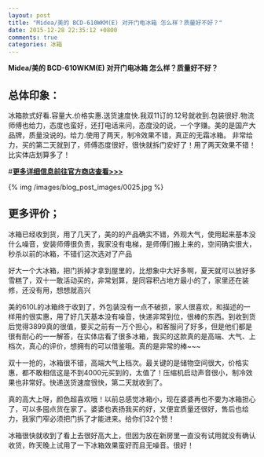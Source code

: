```yaml
---
layout: post
title: "Midea/美的 BCD-610WKM(E) 对开门电冰箱 怎么样？质量好不好？"
date: 2015-12-28 22:35:12 +0800
comments: true
categories: 冰箱
---
```


**Midea/美的 BCD-610WKM(E) 对开门电冰箱 怎么样？质量好不好？**

## 总体印象：

冰箱款式好看.容量大.价格实惠.送货速度快.我双11订的.12号就收到.包装很好.物流师傅也给力，态度也蛮好，还打电话来问，态度没的说，一个字赚。美的是国产大品牌，质量没说的。给力.使用了两天，制冷效果不错，真正的无霜冰箱。
非常给力，买的第二天就到了，师傅态度很好，很快就拆门安好了！用了两天效果不错！比实体店划算多了！

#[**更多详细信息前往官方商店查看>>>**](http://redirect.simba.taobao.com/rd?w=unionnojs&f=http%3A%2F%2Fai.taobao.com%2Fauction%2Fedetail.htm%3Fe%3D8MdKxP2g9S%252B6k0Or%252B%252BH4tOYVjRD3bHhQm7kUtxZzUh2LltG5xFicOdXrTUTgh9sMDPIwxrc30rgx5xFFx04TddwPqZtsoXfgqLKJiCwc7I6msqdEeVczj3nayBoLCgTwN1nVsBANISBLkrMxZTdVrw%253D%253D%26ptype%3D100010%26from%3Dbasic&k=5ccfdb950740ca16&c=un&b=alimm_0&p=mm_109581374_12296429_46532450)

<!--More-->

{% img /images/blog_post_images/0025.jpg %}

## 更多评价；

冰箱已经收到货，用了几天了，美的的产品确实不错，外观大气，使用起来基本没什么噪音，安装师傅很负责，我家没有电梯，是师傅们搬上来的，空间确实很大，秒杀以前的冰箱，不错们这次选对了产品

好大一个大冰箱，把门拆掉才拿到屋里的，比想象中大好多啊，夏天就可以放好多雪糕了，双十一敢活动买的，非常划算，是同容积占地方最小的了，家里还在装修，还没有用，想想就高兴

美的610L的冰箱终于收到了，外包装没有一点不破损，家人很喜欢，和描述的一样用的很实惠，用了好几天基本没有噪音，快递非常到位，很棒的东西。到收到货后觉得3899真的很值，要买之前有一万个担心，和客服问了好多，但是他们都是很有耐心的一一解答，在实体店看了很多冰箱，我买的这款真的是高端、大气、上档次，真心的评价，想拥有的可以借鉴哦。真的是非常的棒~~~

双十一抢的，冰箱很不错，高端大气上档次。最关键的是储物空间很大，价格实惠，都不敢相信这是不到4000元买到的，太值了！压缩机启动声音很小，制冷效果也非常好。快递送货速度很快，第二天就收到了。

真的高大上呀，颜色超喜欢哦！以前总感觉冰箱小，现在婆婆再也不要为冰箱担心了，可以多囤点货在家了。婆婆也表扬我买的好，又便宜质量还很好，售后也给力，我家门窄必须把门拆了才能进来。给你们32个赞！

冰箱很快就收到了看上去很好高大上，但因为放在新房里一直没有试用就没有确认收货，昨天晚上试用了一下冰箱效果蛮好而且无噪音。很好！